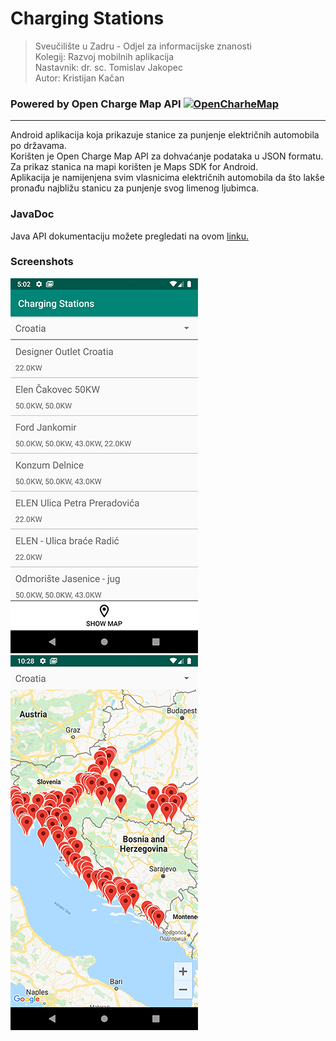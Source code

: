 # Charging Stations  

>Sveučilište u Zadru - Odjel za informacijske znanosti</br>
>Kolegij: Razvoj mobilnih aplikacija</br>
>Nastavnik: dr. sc. Tomislav Jakopec</br>
>Autor: Kristijan Kačan</br>
### Powered by Open Charge Map API [![OpenCharheMap](https://openchargemap.org/favicon.ico)](http://openchargemap.org/site/develop/api)
---
Android aplikacija koja prikazuje stanice za punjenje električnih automobila po državama.</br>
Korišten je Open Charge Map API za dohvaćanje podataka u JSON formatu.</br>
Za prikaz stanica na mapi korišten je Maps SDK for Android.</br>
Aplikacija je namijenjena svim vlasnicima električnih automobila da što lakše pronađu najbližu stanicu za punjenje svog limenog ljubimca.


### JavaDoc
Java API dokumentaciju možete pregledati na ovom [linku.][ln1]

### Screenshots
![](screenshot.png)&nbsp;&nbsp;&nbsp;&nbsp;![](screenshot2.png)




[ln1]: <https://kkacan.github.io/ChargingStations/>
